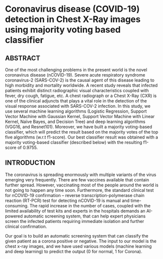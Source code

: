 # Coronavirus disease (COVID-19) detection in Chest X-Ray images using majority voting based classifier

## ABSTRACT
One of the most challenging problems in the present world is the novel coronavirus disease (nCOVID-19). Severe acute respiratory syndrome coronavirus-2 (SARS-COV-2) is the causal agent of this disease leading to high morbidity and mortality worldwide. A recent study reveals that infected patients exhibit distinct radiographic visual characteristics coupled with fever, dry cough, fatigue, etc. A chest radiograph or a Chest X-Ray (CXR) is one of the clinical adjuncts that plays a vital role in the detection of the visual response associated with SARS-COV-2 infection. In this study, we use several machine learning algorithms (Logistic Regression, Support Vector Machine with Gaussian Kernel, Support Vector Machine with Linear Kernel, Naïve Bayes, and Decision Tree) and deep learning algorithms (VGG16, and Resnet101). Moreover, we have built a majority voting-based classifier, which will predict the result based on the majority votes of the top five algorithms (w.r.t f1-score). Our best classifier result was obtained with a majority voting-based classifier (described below) with the resulting f1-score of 0.9755.

## INTRODUCTION
The coronavirus is spreading enormously with multiple variants of the virus emerging very frequently. There are few vaccines available that contain further spread. However, vaccinating most of the people around the world is not going to happen any time soon. Furthermore, the standard clinical test for nCOVID-19 confirmation – reverse transcription-polymerase chain reaction (RT-PCR) test for detecting nCOVID-19 is manual and time-consuming. The rapid increase in the number of cases, coupled with the limited availability of test kits and experts in the hospitals demands an AI-powered automatic screening system, that can help expert physicians screen the infected patients requiring immediate isolation and further clinical confirmation.

Our goal is to build an automatic screening system that can classify the given patient as a corona positive or negative. The input to our model is the chest x-ray images, and we have used various models (machine learning and deep learning) to predict the output (0 for normal, 1 for Corona).
